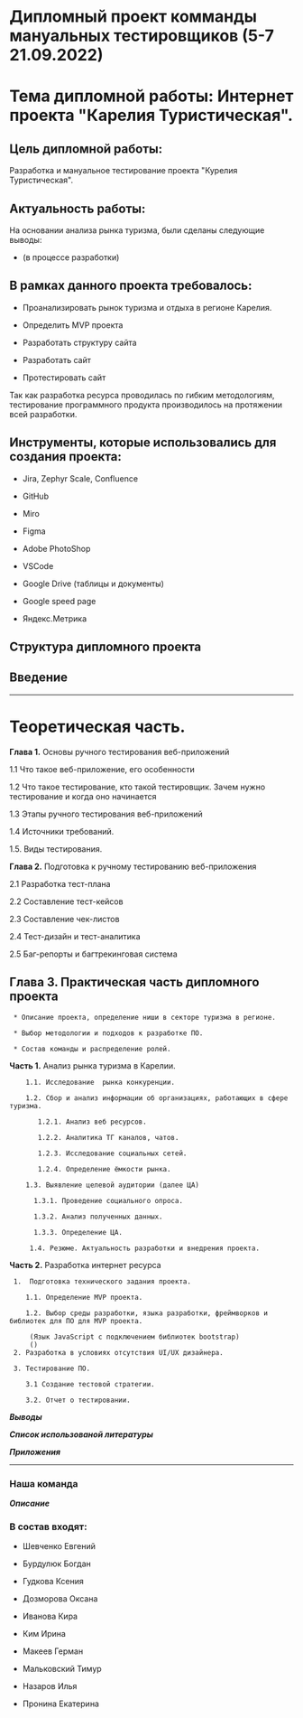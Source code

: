 # Дипломный проект комманды мануальных тестировщиков (5-7 21.09.2022)

# Тема дипломной работы: Интернет проекта "Карелия Туристическая".

## Цель дипломной работы:

Разработка и мануальное тестирование проекта "Курелия Туристическая".

## Актуальность работы:

На основании анализа рынка туризма, были сделаны следующие выводы:

* (в процессе разработки)

## В рамках данного проекта требовалось:

* Проанализировать рынок туризма и отдыха в регионе Карелия.

* Определить MVP проекта

* Разработать структуру сайта

* Разработать сайт

* Протестировать сайт

Так как разработка ресурса проводилась по гибким методологиям, тестирование программного продукта производилось на протяжении всей разработки.

## Инструменты, которые использовались для создания проекта:

* Jira, Zephyr Scale, Confluence

* GitHub

* Miro

* Figma

* Adobe PhotoShop

* VSCode

* Google Drive (таблицы и документы)

* Google speed page

* Яндекс.Метрика

## Структура дипломного проекта

## Введение
---

# Теоретическая часть.

**Глава 1.** Основы ручного тестирования веб-приложений 

1.1 Что такое веб-приложение, его особенности

1.2 Что такое тестирование, кто такой тестировщик. Зачем нужно тестирование и когда оно начинается

1.3 Этапы ручного тестирования веб-приложений

1.4 Источники требований.

1.5. Виды тестирования.
  
**Глава 2.** Подготовка к ручному тестированию веб-приложения 

2.1 Разработка тест-плана

2.2 Составление тест-кейсов

2.3 Составление чек-листов

2.4 Тест-дизайн и тест-аналитика

2.5 Баг-репорты и багтрекинговая система

## Глава 3. Практическая часть дипломного проекта

     * Описание проекта, определение ниши в секторе туризма в регионе.

     * Выбор методологии и подходов к разработке ПО.

     * Состав команды и распределение ролей.

  **Часть 1.** Анализ рынка туризма в Карелии.
   
        1.1. Исследование  рынка конкуренции.

        1.2. Сбор и анализ информации об организациях, работающих в сфере туризма. 

           1.2.1. Анализ веб ресурсов.

           1.2.2. Аналитика ТГ каналов, чатов.

           1.2.3. Исследование социальных сетей. 

           1.2.4. Определение ёмкости рынка.

        1.3. Выявление целевой аудитории (далее ЦА)

          1.3.1. Проведение социального опроса.

          1.3.2. Анализ полученных данных.

          1.3.3. Определение ЦА.
        
         1.4. Резюме. Актуальность разработки и внедрения проекта.

   **Часть 2.** Разработка интернет ресурса

     1.  Подготовка технического задания проекта.
       
        1.1. Определение MVP проекта.

        1.2. Выбор среды разработки, языка разработки, фреймворков и библиотек для ПО для MVP проекта.
        
         (Язык JavaScript с подключением библиотек bootstrap)
         ()
     2. Разработка в условиях отсутствия UI/UX дизайнера.

     3. Тестирование ПО.

        3.1 Создание тестовой стратегии.

        3.2. Отчет о тестировании.

   ***Выводы***

   ***Список использованой литературы***

   ***Приложения***

   ---

   ### Наша команда

   ***Описание***
   ### В состав входят:

- Шевченко Евгений

- Бурдулюк Богдан

- Гудкова Ксения

- Дозморова Оксана

- Иванова Кира

- Ким Ирина

- Макеев Герман

- Мальковский Тимур

- Назаров Илья

- Пронина Екатерина

 
  

